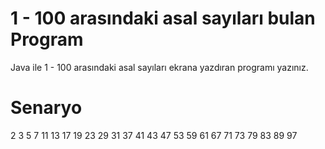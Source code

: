# 1 - 100 arasındaki asal sayıları bulan Program

Java ile 1 - 100 arasındaki asal sayıları ekrana yazdıran programı yazınız.

# Senaryo

2 3 5 7 11 13 17 19 23 29 31 37 41 43 47 53 59 61 67 71 73 79 83 89 97 